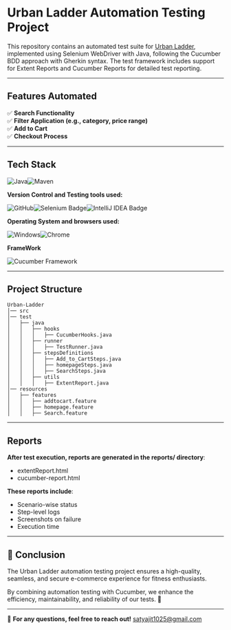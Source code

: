# Urban Ladder Automation Testing Project

This repository contains an automated test suite for [Urban Ladder](https://www.urbanladder.com), implemented using Selenium WebDriver with Java, following the Cucumber BDD approach with Gherkin syntax. The test framework includes support for Extent Reports and Cucumber Reports for detailed test reporting.

---

## Features Automated

✅ **Search Functionality**  
✅ **Filter Application (e.g., category, price range)**  
✅ **Add to Cart**  
✅ **Checkout Process**

---

## Tech Stack
<div style="display: flex; align-items: center;">
  <img alt="Java" src="https://img.shields.io/badge/Java-007396?logo=java&logoColor=white&style=flat" />
  <img alt="Maven" src="https://img.shields.io/badge/Maven-C71A36?logo=apache-maven&logoColor=white&style=flat" />
</div>

**Version Control and Testing tools used:**

<div style="display: flex; align-items: center;">
<img alt="GitHub" src="https://img.shields.io/badge/GitHub-181717?logo=github&logoColor=white&style=flat" />
<img src="https://img.shields.io/badge/Selenium-green?style=flat&logo=selenium&logoColor=white" alt="Selenium Badge">
<img src="https://img.shields.io/badge/IDE-IntelliJ-blue?style=flat&logo=intellijidea&logoColor=white" alt="IntelliJ IDEA Badge">
</div>

**Operating System and browsers used:**

<div style="display: flex; align-items: center;">
<img alt="Windows" src="https://img.shields.io/badge/Windows-00ADEF?logo=windows&logoColor=white&style=flat" />
<img alt="Chrome" src="https://img.shields.io/badge/Chrome-4285F4?logo=google-chrome&logoColor=white&style=flat" />
</div>

**FrameWork**

<div style="display: flex; align-items: center;">
<img src="https://img.shields.io/badge/Cucumber-green?logo=cucumber&logoColor=white&style=flat" alt="Cucumber Framework">
</div>

---

## Project Structure
```
Urban-Ladder
│── src
│── test
│   ├── java
│   │   ├── hooks
│   │   │   ├── CucumberHooks.java
│   │   ├── runner
│   │   │   ├── TestRunner.java
│   │   ├── stepsDefinitions
│   │   │   ├── Add_to_CartSteps.java
│   │   │   ├── homepageSteps.java
│   │   │   ├── SearchSteps.java
│   │   ├── utils
│   │   │   ├── ExtentReport.java
│── resources
│   ├── features
│   │   ├── addtocart.feature
│   │   ├── homepage.feature
│   │   ├── Search.feature
```

---

## Reports
**After test execution, reports are generated in the reports/ directory**:
- extentReport.html
- cucumber-report.html
  
**These reports include**:
- Scenario-wise status
- Step-level logs
- Screenshots on failure
- Execution time

---

## 🎯 Conclusion
The Urban Ladder automation testing project ensures a high-quality, seamless, and secure e-commerce experience for fitness enthusiasts. 

By combining  automation testing with Cucumber, we enhance the efficiency, maintainability, and reliability of our tests. 🚀

---

📌 **For any questions, feel free to reach out!**
satyajit1025@gmail.com
